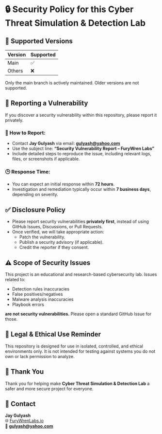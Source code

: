 # 🔒 Security Policy for this Cyber Threat Simulation & Detection Lab

## 📅 Supported Versions
| Version | Supported |
|---------|-----------|
| Main    | ✅        |
| Others  | ❌        |

Only the main branch is actively maintained. Older versions are not supported.

## 🚨 Reporting a Vulnerability
If you discover a security vulnerability within this repository, please report it privately.

### 🔐 How to Report:
- Contact **Jay Gulyash** via email: **gulyash@yahoo.com**
- Use the subject line: **“Security Vulnerability Report – FuryWren Labs”**
- Include detailed steps to reproduce the issue, including relevant logs, files, or screenshots if applicable.

### 🕒 Response Time:
- You can expect an initial response within **72 hours**.
- Investigation and remediation typically occur within **7 business days**, depending on severity.

## ✅ Disclosure Policy
- Please report security vulnerabilities **privately first**, instead of using GitHub Issues, Discussions, or Pull Requests.
- Once verified, we will take appropriate action:
  - Patch the vulnerability.
  - Publish a security advisory (if applicable).
  - Credit the reporter if they consent.

## ⚠️ Scope of Security Issues
This project is an educational and research-based cybersecurity lab. Issues related to:
- Detection rules inaccuracies
- False positives/negatives
- Malware analysis inaccuracies
- Playbook errors

**are not security vulnerabilities.** Please open a standard GitHub Issue for those.

## 🔏 Legal & Ethical Use Reminder
This repository is designed for use in isolated, controlled, and ethical environments only. It is not intended for testing against systems you do not own or lack permission to analyze.

## 🙏 Thank You
Thank you for helping make **Cyber Threat Simulation & Detection Lab** a safer and more secure project for everyone.

## 🔗 Contact
**Jay Gulyash**  
🌐 [FuryWrenLabs.io](https://furywrenlabs.io)  
📧 **gulyash@yahoo.com**
